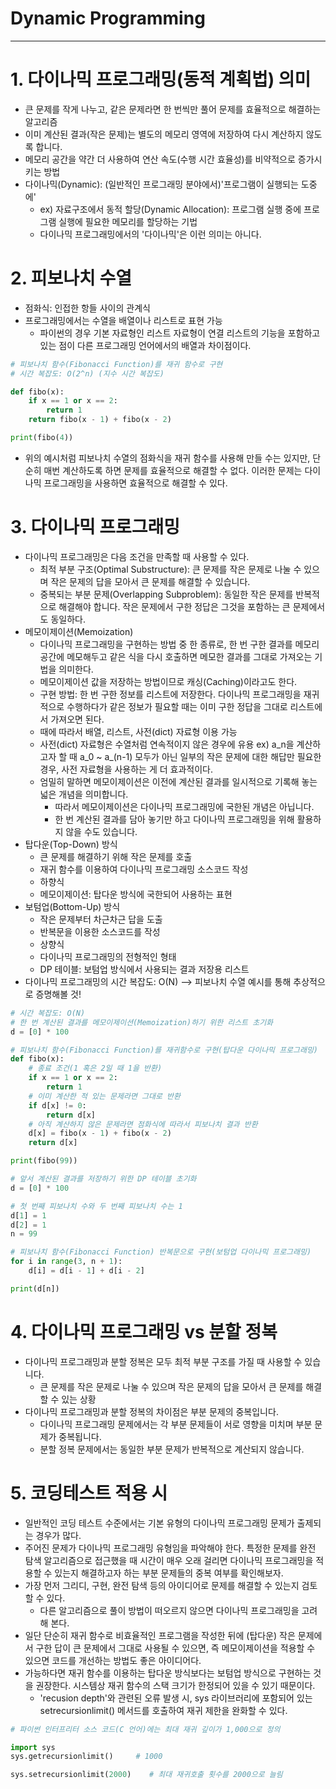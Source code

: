# Dynamic Programming

---

# 1. 다이나믹 프로그래밍(동적 계획법) 의미
* 큰 문제를 작게 나누고, 같은 문제라면 한 번씩만 풀어 문제를 효율적으로 해결하는 알고리즘
* 이미 계산된 결과(작은 문제)는 별도의 메모리 영역에 저장하여 다시 계산하지 않도록 합니다.
* 메모리 공간을 약간 더 사용하여 연산 속도(수행 시간 효율성)를 비약적으로 증가시키는 방법
* 다이나믹(Dynamic): (일반적인 프로그래밍 분야에서)'프로그램이 실행되는 도중에'
    * ex) 자료구조에서 동적 할당(Dynamic Allocation): 프로그램 실행 중에 프로그램 실행에 필요한 메모리를 할당하는 기법
    * 다이나믹 프로그래밍에서의 '다이나믹'은 이런 의미는 아니다.
    
# 2. 피보나치 수열
* 점화식: 인접한 항들 사이의 관계식
* 프로그래밍에서는 수열을 배열이나 리스트로 표현 가능
    * 파이썬의 경우 기본 자료형인 리스트 자료형이 연결 리스트의 기능을 포함하고 있는 점이 다른 프로그래밍 언어에서의 배열과 차이점이다.
    
```python
# 피보나치 함수(Fibonacci Function)를 재귀 함수로 구현
# 시간 복잡도: O(2^n) (지수 시간 복잡도)

def fibo(x):
    if x == 1 or x == 2:
        return 1
    return fibo(x - 1) + fibo(x - 2)

print(fibo(4))
```
* 위의 예시처럼 피보나치 수열의 점화식을 재귀 함수를 사용해 만들 수는 있지만, 단순히 매번 계산하도록 하면 문제를 효율적으로 해결할 수 없다. 이러한 문제는 다이나믹 프로그래밍을 사용하면 효율적으로 해결할 수 있다.

# 3. 다이나믹 프로그래밍
* 다이나믹 프로그래밍은 다음 조건을 만족할 때 사용할 수 있다.
    * 최적 부분 구조(Optimal Substructure): 큰 문제를 작은 문제로 나눌 수 있으며 작은 문제의 답을 모아서 큰 문제를 해결할 수 있습니다.
    * 중복되는 부분 문제(Overlapping Subproblem): 동일한 작은 문제를 반복적으로 해결해야 합니다. 작은 문제에서 구한 정답은 그것을 포함하는 큰 문제에서도 동일하다.
* 메모이제이션(Memoization)
    * 다이나믹 프로그래밍을 구현하는 방법 중 한 종류로, 한 번 구한 결과를 메모리 공간에 메모해두고 같은 식을 다시 호출하면 메모한 결과를 그대로 가져오는 기법을 의미한다.
    * 메모이제이션 값을 저장하는 방법이므로 캐싱(Caching)이라고도 한다.
    * 구현 방법: 한 번 구한 정보를 리스트에 저장한다. 다이나믹 프로그래밍을 재귀적으로 수행하다가 같은 정보가 필요할 때는 이미 구한 정답을 그대로 리스트에서 가져오면 된다.
    * 때에 따라서 배열, 리스트, 사전(dict) 자료형 이용 가능
    * 사전(dict) 자료형은 수열처럼 연속적이지 않은 경우에 유용 ex) a_n을 계산하고자 할 때 a_0 ~ a_(n-1) 모두가 아닌 일부의 작은 문제에 대한 해답만 필요한 경우, 사전 자료형을 사용하는 게 더 효과적이다.
    * 엄밀히 말하면 메모이제이션은 이전에 계산된 결과를 일시적으로 기록해 놓는 넓은 개념을 의미합니다.
        * 따라서 메모이제이션은 다이나믹 프로그래밍에 국한된 개념은 아닙니다.
        * 한 번 계산된 결과를 담아 놓기만 하고 다이나믹 프로그래밍을 위해 활용하지 않을 수도 있습니다.
* 탑다운(Top-Down) 방식
    * 큰 문제를 해결하기 위해 작은 문제를 호출
    * 재귀 함수를 이용하여 다이나믹 프로그래밍 소스코드 작성
    * 하향식
    * 메모이제이션: 탑다운 방식에 국한되어 사용하는 표현
* 보텀업(Bottom-Up) 방식
    * 작은 문제부터 차근차근 답을 도출
    * 반복문을 이용한 소스코드를 작성
    * 상향식
    * 다이나믹 프로그래밍의 전형적인 형태
    * DP 테이블: 보텀업 방식에서 사용되는 결과 저장용 리스트
* 다이나믹 프로그래밍의 시간 복잡도: O(N) --> 피보나치 수열 예시를 통해 추상적으로 증명해볼 것!
```python
# 시간 복잡도: O(N)
# 한 번 계산된 결과를 메모이제이션(Memoization)하기 위한 리스트 초기화
d = [0] * 100

# 피보나치 함수(Fibonacci Function)를 재귀함수로 구현(탑다운 다이나믹 프로그래밍)
def fibo(x):
    # 종료 조건(1 혹은 2일 때 1을 반환)
    if x == 1 or x == 2:
        return 1
    # 이미 계산한 적 있는 문제라면 그대로 반환
    if d[x] != 0:
        return d[x]
    # 아직 계산하지 않은 문제라면 점화식에 따라서 피보나치 결과 반환
    d[x] = fibo(x - 1) + fibo(x - 2)
    return d[x]

print(fibo(99))
```
```python
# 앞서 계산된 결과를 저장하기 위한 DP 테이블 초기화
d = [0] * 100

# 첫 번째 피보나치 수와 두 번째 피보나치 수는 1
d[1] = 1
d[2] = 1
n = 99

# 피보나치 함수(Fibonacci Function) 반복문으로 구현(보텀업 다이나믹 프로그래밍)
for i in range(3, n + 1):
    d[i] = d[i - 1] + d[i - 2]

print(d[n])
```
# 4. 다이나믹 프로그래밍 vs 분할 정복
* 다이나믹 프로그래밍과 분할 정복은 모두 최적 부분 구조를 가질 때 사용할 수 있습니다.
    * 큰 문제를 작은 문제로 나눌 수 있으며 작은 문제의 답을 모아서 큰 문제를 해결할 수 있는 상황
* 다이나믹 프로그래밍과 분할 정복의 차이점은 부분 문제의 중복입니다.
    * 다이나믹 프로그래밍 문제에서는 각 부분 문제들이 서로 영향을 미치며 부분 문제가 중복됩니다.
    * 분할 정복 문제에서는 동일한 부분 문제가 반복적으로 계산되지 않습니다.


# 5. 코딩테스트 적용 시
* 일반적인 코딩 테스트 수준에서는 기본 유형의 다이나믹 프로그래밍 문제가 출제되는 경우가 많다.
* 주어진 문제가 다이나믹 프로그래밍 유형임을 파악해야 한다. 특정한 문제를 완전 탐색 알고리즘으로 접근했을 때 시간이 매우 오래 걸리면 다이나믹 프로그래밍을 적용할 수 있는지 해결하고자 하는 부분 문제들의 중복 여부를 확인해보자.
* 가장 먼저 그리디, 구현, 완전 탐색 등의 아이디어로 문제를 해결할 수 있는지 검토할 수 있다.
    * 다른 알고리즘으로 풀이 방법이 떠오르지 않으면 다이나믹 프로그래밍을 고려해 본다.
* 일단 단순히 재귀 함수로 비효율적인 프로그램을 작성한 뒤에 (탑다운) 작은 문제에서 구한 답이 큰 문제에서 그대로 사용될 수 있으면, 즉 메모이제이션을 적용할 수 있으면 코드를 개선하는 방법도 좋은 아이디어다.
* 가능하다면 재귀 함수를 이용하는 탑다운 방식보다는 보텀업 방식으로 구현하는 것을 권장한다. 시스템상 재귀 함수의 스택 크기가 한정되어 있을 수 있기 때문이다.
    * 'recusion depth'와 관련된 오류 발생 시, sys 라이브러리에 포함되어 있는 setrecursionlimit() 메서드를 호출하여 재귀 제한을 완화할 수 있다.

```python
# 파이썬 인터프리터 소스 코드(C 언어)에는 최대 재귀 깊이가 1,000으로 정의

import sys
sys.getrecursionlimit()     # 1000

sys.setrecursionlimit(2000)    # 최대 재귀호출 횟수를 2000으로 늘림
```